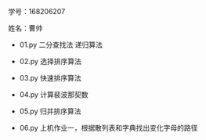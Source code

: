 学号：168206207  

姓名：曹帅

 - 01.py 二分查找法 递归算法 
 
 - 02.py 选择排序算法 
 
 - 03.py 快速排序算法 
 
 - 04.py 计算裴波那契数 
 
 - 05.py 归并排序算法
 
 - 06.py 上机作业一，根据散列表和字典找出变化字母的路径
 
